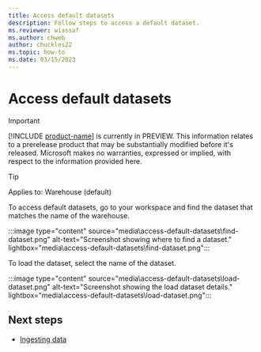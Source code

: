 ```yaml
---
title: Access default datasets
description: Follow steps to access a default dataset.
ms.reviewer: wiassaf
ms.author: chweb
author: chuckles22
ms.topic: how-to
ms.date: 03/15/2023
---
```


# Access default datasets

> [!IMPORTANT]
> [!INCLUDE [product-name](../includes/product-name.md)] is currently in PREVIEW. This information relates to a prerelease product that may be substantially modified before it's released. Microsoft makes no warranties, expressed or implied, with respect to the information provided here.

 > [!TIP]
> Applies to: Warehouse (default)

To access default datasets, go to your workspace and find the dataset that matches the name of the warehouse.

:::image type="content" source="media\access-default-datasets\find-dataset.png" alt-text="Screenshot showing where to find a dataset." lightbox="media\access-default-datasets\find-dataset.png":::

To load the dataset, select the name of the dataset.

:::image type="content" source="media\access-default-datasets\load-dataset.png" alt-text="Screenshot showing the load dataset details." lightbox="media\access-default-datasets\load-dataset.png":::

## Next steps

- [Ingesting data](../placeholder.md)
